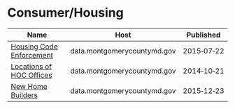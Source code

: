 # Consumer/Housing

Name | Host | Published
---- | ---- | ---------
[Housing Code Enforcement](../datasets/k9nj-z35d.md) | data.montgomerycountymd.gov | 2015&#x2011;07&#x2011;22
[Locations of HOC Offices](../datasets/7nik-bq7n.md) | data.montgomerycountymd.gov | 2014&#x2011;10&#x2011;21
[New Home Builders](../datasets/c7hs-c9qq.md) | data.montgomerycountymd.gov | 2015&#x2011;12&#x2011;23

